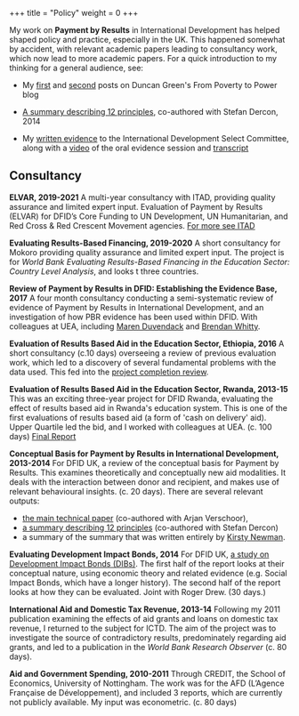 +++
title = "Policy"
weight = 0
+++

My work on **Payment by Results** in International Development has helped shaped policy and practice, especially in the UK. This happened somewhat by accident, with relevant academic papers leading to consultancy work, which now lead to more academic papers. For a quick introduction to my thinking for a general audience, see:

- My [first](https://oxfamblogs.org/fp2p/payment-by-results-what-is-the-evidence-from-the-first-decade/) and [second](https://oxfamblogs.org/fp2p/payment-by-results-in-aid-whats-new/) posts on Duncan Green's From Poverty to Power blog

- [A summary describing 12 principles](https://assets.publishing.service.gov.uk/media/57a089d2e5274a27b20002a5/clist-dercon-PbR.pdf), co-authored with Stefan Dercon, 2014

- My [written evidence](http://data.parliament.uk/writtenevidence/committeeevidence.svc/evidencedocument/international-development-committee/dfids-allocation-of-resources/written/27260.html) to the International Development Select Committee, along with a [video](http://parliamentlive.tv/event/index/7188c2ec-e4bb-4183-b7ea-130ff223c0b5) of the oral evidence session and [transcript](http://data.parliament.uk/writtenevidence/committeeevidence.svc/evidencedocument/international-development-committee/dfids-allocation-of-resources/oral/29003.html)

## Consultancy

**ELVAR, 2019-2021**
A multi-year consultancy with ITAD, providing quality assurance and limited expert input. Evaluation of Payment by Results (ELVAR) for DFID’s Core Funding to UN Development, UN Humanitarian, and Red Cross & Red Crescent Movement agencies. [For more see ITAD](https://www.itad.com/project/evaluation-learning-and-verification-for-agency-reform-elvar/)

**Evaluating Results-Based Financing, 2019-2020**
A short consultancy for Mokoro providing quality assurance and limited expert input. The project is for *World Bank Evaluating Results-Based Financing in the Education Sector: Country Level Analysis*, and looks t three countries.

**Review of Payment by Results in DFID: Establishing the Evidence Base, 2017**
A four month consultancy conducting a semi-systematic review of evidence of Payment by Results in International Development, and an investigation of how PBR evidence has been used within DFID. With colleagues at UEA, including [Maren Duvendack](https://www.uea.ac.uk/international-development/people/profile/m-duvendack) and [Brendan Whitty](https://uk.linkedin.com/in/brendanwhitty).

**Evaluation of Results Based Aid in the Education Sector, Ethiopia, 2016**
A short consultancy (c.10 days) overseeing a review of previous evaluation work, which led to a discovery of several fundamental problems with the data used. This fed into the [project completion review](https://view.officeapps.live.com/op/view.aspx?src=http://iati.dfid.gov.uk/iati_documents/5419380.odt).

**Evaluation of Results Based Aid in the Education Sector, Rwanda, 2013-15**
This was an exciting three-year project for DFID Rwanda, evaluating the effect of results based aid in Rwanda's education system. This is one of the first evaluations of results based aid (a form of 'cash on delivery' aid). Upper Quartile led the bid, and I worked with colleagues at UEA. (c. 100 days) [Final Report](http://iati.dfid.gov.uk/iati_documents/5549076.pdf)

**Conceptual Basis for Payment by Results in International Development, 2013-2014**
For DFID UK, a review of the conceptual basis for Payment by Results. This examines theoretically and conceptually new aid modalities. It deals with the interaction between donor and recipient,  and makes use of relevant behavioural insights. (c. 20 days). There are several relevant outputs:

- [the main technical paper](https://assets.publishing.service.gov.uk/media/57a089bb40f0b64974000230/61214-The_Conceptual_Basis_of_Payment_by_Results_FinalReport_P1.pdf) (co-authored with Arjan Verschoor),
- [a summary describing 12 principles](https://assets.publishing.service.gov.uk/media/57a089d2e5274a27b20002a5/clist-dercon-PbR.pdf) (co-authored with Stefan Dercon)
- a summary of the summary that was written entirely by [Kirsty Newman](https://kirstyevidence.wordpress.com/2014/07/05/12-principles-for-payment-by-results-the-simplified-version/).

**Evaluating Development Impact Bonds, 2014**
For DFID UK, [a study on Development Impact Bonds (DIBs)](https://www.gov.uk/dfid-research-outputs/evaluating-development-impact-bonds-a-study-for-dfid). The first half of the report looks at their conceptual nature, using economic theory and related evidence (e.g. Social Impact Bonds, which have a longer history). The second half of the report looks at how they can be evaluated. Joint with Roger Drew. (30 days.)

**International Aid and Domestic Tax Revenue, 2013-14**
Following my 2011 publication examining the effects of aid grants and loans on domestic tax revenue, I returned to the subject for ICTD. The aim of the project was to investigate the source of contradictory results, predominately regarding aid grants, and led to a publication in the *World Bank Research Observer* (c. 80 days).

**Aid and Government Spending, 2010-2011**
Through CREDIT, the School of Economics, University of Nottingham. The work was for the AFD (L’Agence Française de Développement), and included 3 reports, which are currently not publicly available. My input was econometric. (c. 80 days)
